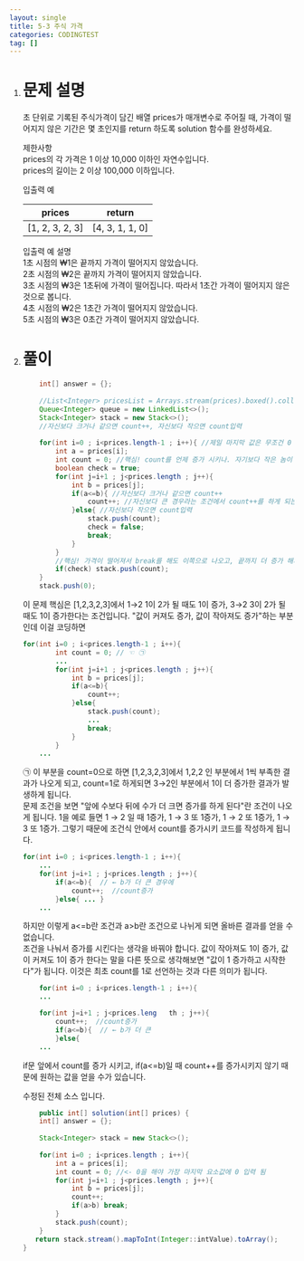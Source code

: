 ```yaml
---
layout: single
title: 5-3 주식 가격
categories: CODINGTEST
tag: []
---
```


1. # 문제 설명
   초 단위로 기록된 주식가격이 담긴 배열 prices가 매개변수로 주어질 때, 가격이 떨어지지 않은 기간은 몇 초인지를 return 하도록 solution 함수를 완성하세요.

   제한사항   
   prices의 각 가격은 1 이상 10,000 이하인 자연수입니다.   
   prices의 길이는 2 이상 100,000 이하입니다.   
   
   입출력 예

   |     prices    |     return    |
   |:-------------:|:-------------:|
   |[1, 2, 3, 2, 3]|[4, 3, 1, 1, 0]|
   	
   입출력 예 설명   
   1초 시점의 ₩1은 끝까지 가격이 떨어지지 않았습니다.   
   2초 시점의 ₩2은 끝까지 가격이 떨어지지 않았습니다.   
   3초 시점의 ₩3은 1초뒤에 가격이 떨어집니다. 따라서 1초간 가격이 떨어지지 않은 것으로 봅니다.   
   4초 시점의 ₩2은 1초간 가격이 떨어지지 않았습니다.   
   5초 시점의 ₩3은 0초간 가격이 떨어지지 않았습니다.   
   
1. # 풀이
    ```java
        int[] answer = {};
        
        //List<Integer> pricesList = Arrays.stream(prices).boxed().collect(Collectors.toList());
        Queue<Integer> queue = new LinkedList<>();
        Stack<Integer> stack = new Stack<>();
        //자신보다 크거나 같으면 count++, 자신보다 작으면 count입력
        
        for(int i=0 ; i<prices.length-1 ; i++){ //제일 마지막 값은 무조건 0 이기때문에 비교할 필요가 없음
            int a = prices[i];
            int count = 0; //핵심! count를 언제 증가 시키나. 자기보다 작은 놈이 나와도 1증가, 자기보다 큰 놈이 나와도 1증가
            boolean check = true;
            for(int j=i+1 ; j<prices.length ; j++){
                int b = prices[j];
                if(a<=b){ //자신보다 크거나 같으면 count++  
                    count++; //자신보다 큰 경우라는 조건에서 count++를 하게 되는데 이 조건이 밖에 나갈 수도 있다
                }else{ //자신보다 작으면 count입력
                    stack.push(count);
                    check = false;
                    break;
                }
            }
            //핵심! 가격이 떨어져서 break를 해도 이쪽으로 나오고, 끝까지 더 증가 해서 안쪽 for문이 끝나도 이쪽으로 나온다
            if(check) stack.push(count);
        }       
        stack.push(0);
    ```   
    이 문제 핵심은 [1,2,3,2,3]에서 1→2 1이 2가 될 때도 1이 증가, 3→2 3이 2가 될 때도 1이 증가한다는 조건입니다. "값이 커져도 증가, 값이 작아져도 증가"하는 부분인데 이걸 코딩하면   
    ```java
    for(int i=0 ; i<prices.length-1 ; i++){ 
            int count = 0; // ☜ ㉠
            ...
            for(int j=i+1 ; j<prices.length ; j++){
                int b = prices[j];
                if(a<=b){ 
                    count++;
                }else{ 
                    stack.push(count);
                    ...
                    break;
                }
            }
        ... 
    ```   
    ㉠ 이 부분을 count=0으로 하면 [1,2,3,2,3]에서 1,2,2 인 부분에서 1씩 부족한 결과가 나오게 되고,
    count=1로 하게되면 3→2인 부분에서 1이 더 증가한 결과가 발생하게 됩니다.   
    문제 조건을 보면 "앞에 수보다 뒤에 수가 더 크면 증가를 하게 된다"란 조건이 나오게 됩니다. 1을 예로 들면 1 → 2 일 때 1증가, 1 → 3 또 1증가, 1 → 2 또 1증가, 1 → 3 또 1증가. 그렇기 때문에 조건식 안에서 count를 증가시키 코드를 작성하게 됩니다.   
    ```java
    for(int i=0 ; i<prices.length-1 ; i++){ 
        ...
        for(int j=i+1 ; j<prices.length ; j++){
            if(a<=b){  // ← b가 더 큰 경우에
                count++;  //count증가
            }else{ ... }
        ... 
    ```   
    하지만 이렇게 a<=b란 조건과 a>b란 조건으로 나뉘게 되면 올바른 결과를 얻을 수 없습니다.   
    조건을 나눠서 증가를 시킨다는 생각을 바꿔야 합니다. 값이 작아져도 1이 증가, 값이 커져도 1이 증가 한다는 말을 다른 뜻으로 생각해보면 "값이 1 증가하고 시작한다"가 됩니다. 이것은 최초 count를 1로 선언하는 것과 다른 의미가 됩니다.    
    ```java
        for(int i=0 ; i<prices.length-1 ; i++){ 
        ...

        for(int j=i+1 ; j<prices.leng   th ; j++){
            count++;  //count증가
            if(a<=b){  // ← b가 더 큰
            }else{ 
        ... 
    ```   
    if문 앞에서 count를 증가 시키고, if(a<=b)일 때 count++를 증가시키지 않기 때문에 원하는 값을 얻을 수가 있습니다.   

    수정된 전체 소스 입니다.   
    ```java
        public int[] solution(int[] prices) {
        int[] answer = {};
        
        Stack<Integer> stack = new Stack<>();
        
        for(int i=0 ; i<prices.length ; i++){ 
            int a = prices[i];
            int count = 0; //<- 0을 해야 가장 마지막 요소값에 0 입력 됨
            for(int j=i+1 ; j<prices.length ; j++){
                int b = prices[j];
                count++;
                if(a>b) break;
            }
            stack.push(count);
        }
       return stack.stream().mapToInt(Integer::intValue).toArray();
    }
    ```
